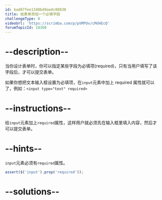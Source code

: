 ```yaml
---
id: bad87fee1348bd9aedc08830
title: 给表单添加一个必填字段
challengeType: 0
videoUrl: 'https://scrimba.com/p/pVMPUv/cMd4EcQ'
forumTopicId: 18360
---
```


# --description--

当你设计表单时，你可以指定某些字段为必填项(required)，只有当用户填写了该字段后，才可以提交表单。

如果你想把文本输入框设置为必填项，在`input`元素中加上 required 属性就可以了，例如：`<input type="text" required>`

# --instructions--

给`input`元素加上`required`属性，这样用户就必须先在输入框里填入内容，然后才可以提交表单。

# --hints--

`input`元素必须有`required`属性。

```js
assert($('input').prop('required'));
```

# --solutions--

